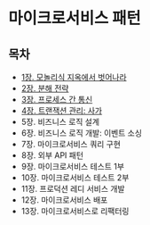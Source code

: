 # 마이크로서비스 패턴
## 목차
- [1장. 모놀리식 지옥에서 벗어나라](./contents/chapter01.md)
- [2장. 분해 전략](./contents/chapter02.md)
- [3장. 프로세스 간 통신](./contents/chapter03.md)
- [4장. 트랜잭션 관리: 사가](./contents/chapter04.md)
- 5장. 비즈니스 로직 설계
- 6장. 비즈니스 로직 개발: 이벤트 소싱
- 7장. 마이크로서비스 쿼리 구현
- 8장. 외부 API 패턴
- 9장. 마이크로서비스 테스트 1부
- 10장. 마이크로서비스 테스트 2부
- 11장. 프로덕션 레디 서비스 개발
- 12장. 마이크로서비스 배포
- 13장. 마이크로서비스로 리팩터링